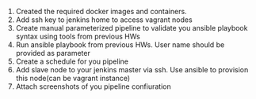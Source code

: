 
1. Created the required docker images and containers.
2. Add ssh key to jenkins home to access vagrant nodes
3. Create manual parameterized pipeline to validate you ansible playbook syntax using tools from previous HWs
4. Run ansible playbook from previous HWs. User name should be provided as parameter
5. Create a schedule for you pipeline
6. Add slave node to your jenkins master via ssh. Use ansible to provision this node(can be vagrant instance)
7. Attach screenshots of you pipeline confiuration

  